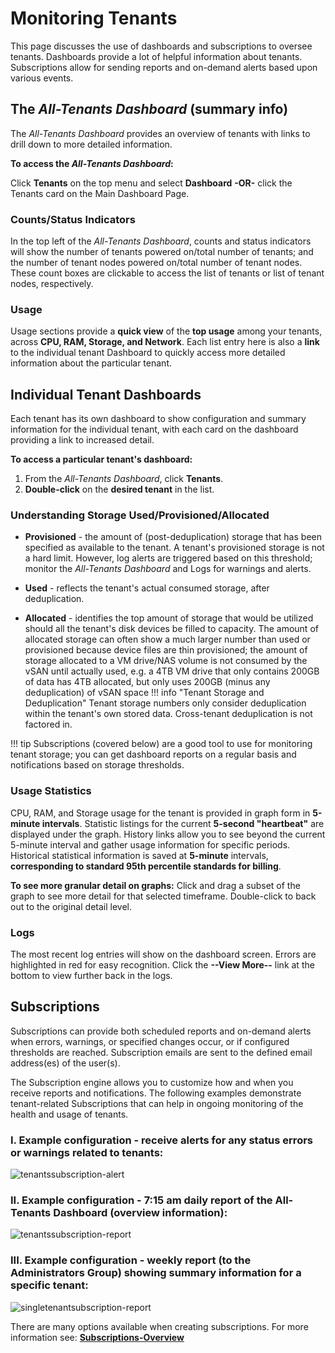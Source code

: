 # Monitoring Tenants

This page discusses the use of dashboards and subscriptions to oversee tenants. Dashboards provide a lot of helpful information about tenants. Subscriptions allow for sending reports and on-demand alerts based upon various events.

## The *All-Tenants Dashboard* (summary info)

The *All-Tenants Dashboard* provides an overview of tenants with links to drill down to more detailed information.

**To access the *All-Tenants Dashboard*:**

Click **Tenants** on the top menu and select **Dashboard** **-OR-** click the Tenants card on the Main Dashboard Page.

### Counts/Status Indicators

In the top left of the *All-Tenants Dashboard*, counts and status indicators will show the number of tenants powered on/total number of tenants; and the number of tenant nodes powered on/total number of tenant nodes. These count boxes are clickable to access the list of tenants or list of tenant nodes, respectively.

### Usage

Usage sections provide a **quick view** of the **top usage** among your tenants, across **CPU, RAM, Storage, and Network**. Each list entry here is also a **link** to the individual tenant Dashboard to quickly access more detailed information about the particular tenant.

## Individual Tenant Dashboards

Each tenant has its own dashboard to show configuration and summary information for the individual tenant, with each card on the dashboard providing a link to increased detail.

**To access a particular tenant's dashboard:**

1. From the *All-Tenants Dashboard*, click **Tenants**.
2. **Double-click** on the **desired tenant** in the list.

### Understanding Storage Used/Provisioned/Allocated

* **Provisioned** - the amount of (post-deduplication) storage that has been specified as available to the tenant. A tenant's provisioned storage is not a hard limit. However, log alerts are triggered based on this threshold; monitor the *All-Tenants Dashboard* and Logs for warnings and alerts.

* **Used** - reflects the tenant's actual consumed storage, after deduplication.

* **Allocated** - identifies the top amount of storage that would be utilized should all the tenant's disk devices be filled to capacity. The amount of allocated storage can often show a much larger number than used or provisioned because device files are thin provisioned; the amount of storage allocated to a VM drive/NAS volume is not consumed by the vSAN until actually used, e.g. a 4TB VM drive that only contains 200GB of data has 4TB allocated, but only uses 200GB (minus any deduplication) of vSAN space
!!! info "Tenant Storage and Deduplication"
    Tenant storage numbers only consider deduplication within the tenant's own stored data. Cross-tenant deduplication is not factored in.

!!! tip
    Subscriptions (covered below) are a good tool to use for monitoring tenant storage; you can get dashboard reports on a regular basis and notifications based on storage thresholds.


### Usage Statistics

CPU, RAM, and Storage usage for the tenant is provided in graph form in **5-minute intervals**. Statistic listings for the current **5-second "heartbeat"** are displayed under the graph. History links allow you to see beyond the current 5-minute interval and gather usage information for specific periods. Historical statistical information is saved at **5-minute** intervals, **corresponding to standard 95th percentile standards for billing**.

**To see more granular detail on graphs:** Click and drag a subset of the graph to see more detail for that selected timeframe. Double-click to back out to the original detail level.

### Logs

The most recent log entries will show on the dashboard screen. Errors are highlighted in red for easy recognition. Click the **--View More--** link at the bottom to view further back in the logs.

## Subscriptions

Subscriptions can provide both scheduled reports and on-demand alerts when errors, warnings, or specified changes occur, or if configured thresholds are reached. Subscription emails are sent to the defined email address(es) of the user(s).

The Subscription engine allows you to customize how and when you receive reports and notifications. The following examples demonstrate tenant-related Subscriptions that can help in ongoing monitoring of the health and usage of tenants.

### I. Example configuration - receive alerts for any status errors or warnings related to tenants:

![tenantssubscription-alert](/product-guide/screenshots/tenantssubscription-alert.png)

### II. Example configuration - 7:15 am daily report of the All-Tenants Dashboard (overview information):

![tenantssubscription-report](/product-guide/screenshots/tenantssubscription-report.png)

### III. Example configuration - weekly report (to the Administrators Group) showing summary information for a specific tenant:

![singletenantsubscription-report](/product-guide/screenshots/singletenantsubscription-report.png)

There are many options available when creating subscriptions. For more information see: [**Subscriptions-Overview**](/product-guide/system/subscriptions-overview)